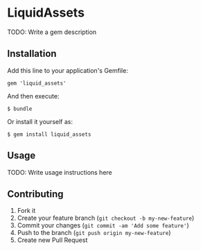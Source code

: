 # LiquidAssets

TODO: Write a gem description

## Installation

Add this line to your application's Gemfile:

    gem 'liquid_assets'

And then execute:

    $ bundle

Or install it yourself as:

    $ gem install liquid_assets

## Usage

TODO: Write usage instructions here

## Contributing

1. Fork it
2. Create your feature branch (`git checkout -b my-new-feature`)
3. Commit your changes (`git commit -am 'Add some feature'`)
4. Push to the branch (`git push origin my-new-feature`)
5. Create new Pull Request
